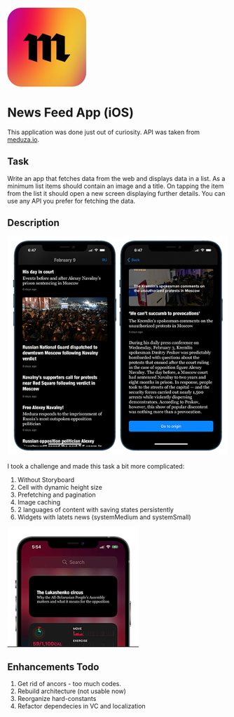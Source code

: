 ![News Feed App](logo-meduza.png)

# News Feed App (iOS)

This application was done just out of curiosity. API was taken from [meduza.io](http://meduza.io).

## Task

Write an app that fetches data from the web and displays data in a list. As a minimum list items should contain an image and a title. On tapping the item from the list it should open a new screen displaying further details. You can use any API you prefer for fetching the data.

## Description

![News Feed App Screens](screens.png)

I took a challenge and made this task a bit more complicated:

1. Without Storyboard
2. Cell with dynamic height size
3. Prefetching and pagination
4. Image caching
6. 2 languages of content with saving states persistently
6. Widgets with latets news (systemMedium and systemSmall)

![News Feed App Screens](widget.png)

## Enhancements Todo

1. Get rid of ancors - too much codes.
2. Rebuild architecture (not usable now)
3. Reorganize hard-constants
4. Refactor dependecies in VC and localization